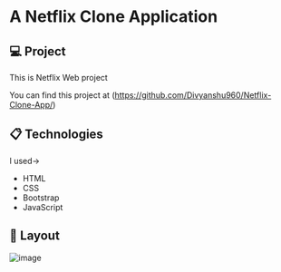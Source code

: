 # A Netflix Clone Application 
  
## 💻 Project  
   
This is Netflix Web project 
 
You can find this project at (https://github.com/Divyanshu960/Netflix-Clone-App/)

## 📋 Technologies  
  
I used-> 
- HTML 
- CSS 
- Bootstrap
- JavaScript   
 
## 🎨 Layout    
 
![image](https://user-images.githubusercontent.com/72182690/214788210-922db035-e743-439f-baeb-333cb7ffc217.png)
  

